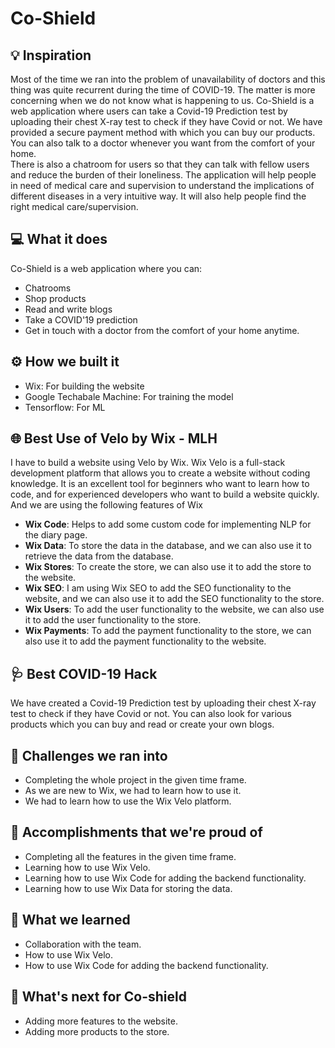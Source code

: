 # Co-Shield

## 💡 Inspiration

Most of the time we ran into the problem of unavailability of doctors and this thing was quite recurrent during the time of COVID-19. The matter is more concerning when we do not know what is happening to us. Co-Shield is a web application where users can take a Covid-19 Prediction test by uploading their chest X-ray test to check if they have Covid or not. We have provided a secure payment method with which you can buy our products. You can also talk to a doctor whenever you want from the comfort of your home. <br>
There is also a chatroom for users so that they can talk with fellow users and reduce the burden of their loneliness. The application will help people in need of medical care and supervision to understand the implications of different diseases in a very intuitive way. It will also help people find the right medical care/supervision.

## 💻 What it does

Co-Shield is a web application where you can:

- Chatrooms
- Shop products
- Read and write blogs
- Take a COVID'19 prediction
- Get in touch with a doctor from the comfort of your home anytime.

## ⚙️ How we built it

- Wix: For building the website
- Google Techabale Machine: For training the model
- Tensorflow: For ML

## 🌐 Best Use of Velo by Wix - MLH

I have to build a website using Velo by Wix. Wix Velo is a full-stack development platform that allows you to create a website without coding knowledge. It is an excellent tool for beginners who want to learn how to code, and for experienced developers who want to build a website quickly. And we are using the following features of Wix

- **Wix Code**: Helps to add some custom code for implementing NLP for the diary page.
- **Wix Data**: To store the data in the database, and we can also use it to retrieve the data from the database.
- **Wix Stores**: To create the store, we can also use it to add the store to the website.
- **Wix SEO**: I am using Wix SEO to add the SEO functionality to the website, and we can also use it to add the SEO functionality to the store.
- **Wix Users**: To add the user functionality to the website, we can also use it to add the user functionality to the store.
- **Wix Payments**: To add the payment functionality to the store, we can also use it to add the payment functionality to the website.

## 🩺 Best COVID-19 Hack

We have created a Covid-19 Prediction test by uploading their chest X-ray test to check if they have Covid or not. You can also look for various products which you can buy and read or create your own blogs.

## 🧠 Challenges we ran into

- Completing the whole project in the given time frame.
- As we are new to Wix, we had to learn how to use it.
- We had to learn how to use the Wix Velo platform.

## 🏅 Accomplishments that we're proud of

- Completing all the features in the given time frame.
- Learning how to use Wix Velo.
- Learning how to use Wix Code for adding the backend functionality.
- Learning how to use Wix Data for storing the data.

## 📖 What we learned

- Collaboration with the team.
- How to use Wix Velo.
- How to use Wix Code for adding the backend functionality.

## 🚀 What's next for Co-shield

- Adding more features to the website.
- Adding more products to the store.